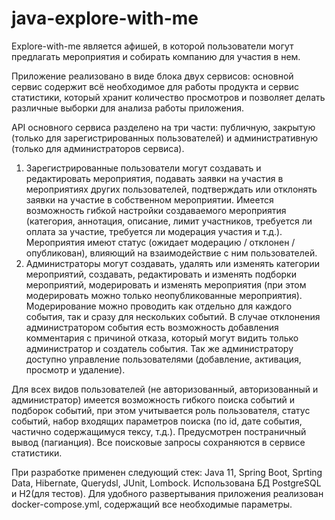 # java-explore-with-me
Explore-with-me является афишей, в которой пользователи могут предлагать мероприятия и собирать компанию для участия в нем.

Приложение реализовано в виде блока двух сервисов: основной сервис содержит всё необходимое для работы продукта и сервис статистики, который хранит количество просмотров и позволяет делать различные выборки для анализа работы приложения.

API основного сервиса разделено на три части: публичную, закрытую (только для зарегистрированных пользователей) и административную (только для администраторов сервиса).
1) Зарегистрированные пользователи могут создавать и редактировать мероприятия, подавать заявки на участия в мероприятиях других пользователей, подтверждать или отклонять заявки на участие в собственном мероприятии. Имеется возможность гибкой настройки создаваемого мероприятия (категория, аннотация, описание, лимит участников, требуется ли оплата за участие, требуется ли модерация участия и т.д.). Мероприятия имеют статус (ожидает модерацию / отклонен / опубликован), влияющий на взаимодействие с ним пользователей.
2) Администраторы могут создавать, удалять или изменять категории мероприятий, создавать, редактировать и изменять подборки мероприятий, модерировать и изменять мероприятия (при этом модерировать можно только неопубликованные мероприятия). Модерирование можно проводить как отдельно для каждого события, так и сразу для нескольких событий. В случае отклонения администратором события есть возможность добавления комментария с причиной отказа, который могут видить только администратор и создатель события. Так же администратору доступно управление пользователями (добавление, активация, просмотр и удаление).

Для всех видов пользователей (не авторизованный, авторизованный и администратор) имеется возможность гибкого поиска событий и подборок событий, при этом учитывается роль пользователя, статус событий, набор входящих параметров поиска (по id, дате события, частично содержащимуся тексу, т.д.). Предусмотрен постраничный вывод (пагианция). Все поисковые запросы сохраняются в сервисе статистики.

При разработке применен следующий стек: Java 11, Spring Boot, Sprting Data, Hibernate, Querydsl, JUnit, Lombock. Использована БД PostgreSQL и H2(для тестов).
Для удобного развертывания приложения реализован docker-compose.yml, содержащий все необходимые параметры.

